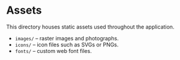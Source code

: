 # Assets

This directory houses static assets used throughout the application.

- `images/` – raster images and photographs.
- `icons/` – icon files such as SVGs or PNGs.
- `fonts/` – custom web font files.
